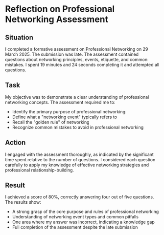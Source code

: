 # Reflection on Professional Networking Assessment

## Situation
I completed a formative assessment on Professional Networking on 29 March 2025. The submission was late. The assessment contained questions about networking principles, events, etiquette, and common mistakes. I spent 19 minutes and 24 seconds completing it and attempted all questions.

## Task
My objective was to demonstrate a clear understanding of professional networking concepts. The assessment required me to:
- Identify the primary purpose of professional networking
- Define what a "networking event" typically refers to
- Recall the "golden rule" of networking
- Recognize common mistakes to avoid in professional networking

## Action
I engaged with the assessment thoroughly, as indicated by the significant time spent relative to the number of questions. I considered each question carefully to apply my knowledge of effective networking strategies and professional relationship-building.

## Result
I achieved a score of 80%, correctly answering four out of five questions. The results show:
- A strong grasp of the core purpose and rules of professional networking
- Understanding of networking event types and common pitfalls
- One area where my answer was incorrect, indicating a knowledge gap
- Full completion of the assessment despite the late submission
